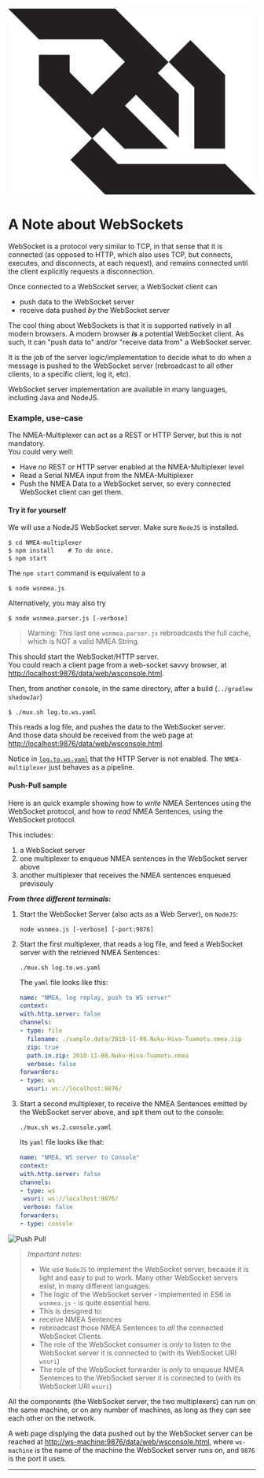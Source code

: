 ![WSLogo](./docimages/websocket-seeklogo.com.svg)

# A Note about WebSockets 

WebSocket is a protocol very similar to TCP, in that sense that it is connected (as opposed to HTTP,
which also uses TCP, but connects, executes, and disconnects, at each request), and remains connected
until the client explicitly requests a disconnection.

Once connected to a WebSocket server, a WebSocket client can
- push data to the WebSocket server
- receive data pushed _by_ the WebSocket server

The cool thing about WebSockets is that it is supported natively in all modern browsers.
A modern browser _**is**_ a potential WebSocket client.
As such, it can "push data to" and/or "receive data from" a WebSocket server.

It is the job of the server logic/implementation to decide what to do when a message is pushed to the
WebSocket server (rebroadcast to all other clients, to a specific client, log it, etc).

WebSocket server implementation are available in many languages, including Java and NodeJS.

### Example, use-case
The NMEA-Multiplexer can act as a REST or HTTP Server, but this is not mandatory.  
You could very well:
- Have _no_ REST or HTTP server enabled at the NMEA-Multiplexer level
- Read a Serial NMEA input from the NMEA-Multiplexer
- Push the NMEA Data to a WebSocket server, so every connected WebSocket client can get them.

#### Try it for yourself
We will use a NodeJS WebSocket server. Make sure `NodeJS` is installed.
```
$ cd NMEA-multiplexer
$ npm install    # To do once.
$ npm start
```
The `npm start` command is equivalent to a
```
$ node wsnmea.js
```
Alternatively, you may also try
```
$ node wsnmea.parser.js [-verbose]
```
> Warning: This last one `wsnmea.parser.js` rebroadcasts the full cache, which is NOT a valid
> NMEA String.

This should start the WebSocket/HTTP server.  
You could reach a client page from a web-socket savvy browser, at <http://localhost:9876/data/web/wsconsole.html>.

Then, from another console, in the same directory, after a build (`../gradlew shadowJar`)
```
$ ./mux.sh log.to.ws.yaml 
```
This reads a log file, and pushes the data to the WebSocket server.    
And those data should be received from the web page at <http://localhost:9876/data/web/wsconsole.html>.

Notice in [`log.to.ws.yaml`](./log.to.ws.yaml) that the HTTP Server is not enabled.
The `NMEA-multiplexer` just behaves as a pipeline.

#### Push-Pull sample
Here is an quick example showing how to _write_ NMEA Sentences using the WebSocket protocol, and
how to _read_ NMEA Sentences, using the WebSocket protocol.

This includes:
1. a WebSocket server
2. one multiplexer to enqueue NMEA sentences in the WebSocket server above
3. another multiplexer that receives the NMEA sentences enqueued previsouly

_**From three different terminals:**_

1. Start the WebSocket Server (also acts as a Web Server), on `NodeJS`:
    ```
    node wsnmea.js [-verbose] [-port:9876]
    ```
2. Start the first multiplexer, that reads a log file, and feed a WebSocket server with the retrieved NMEA Sentences:
    ```
    ./mux.sh log.to.ws.yaml
    ```
   The `yaml` file looks like this:
   ```yaml
   name: "NMEA, log replay, push to WS server"
   context:
   with.http.server: false
   channels:
   - type: file
     filename: ./sample.data/2010-11-08.Nuku-Hiva-Tuamotu.nmea.zip
     zip: true
     path.in.zip: 2010-11-08.Nuku-Hiva-Tuamotu.nmea
     verbose: false
   forwarders:
   - type: ws
     wsuri: ws://localhost:9876/
     ``` 
3. Start a second multiplexer, to receive the NMEA Sentences emitted by the WebSocket server above, and spit them out to the console:
    ```
    ./mux.sh ws.2.console.yaml 
    ```
   Its `yaml` file looks like that:
    ```yaml
   name: "NMEA, WS server to Console"
   context:
   with.http.server: false
   channels:
   - type: ws
     wsuri: ws://localhost:9876/
     verbose: false
   forwarders:
   - type: console
    ```  


![Push Pull](./docimages/push.pull.png)

> _Important notes_:  
> - We use `NodeJS` to implement the WebSocket server, because it is light and easy to put to work.
>   Many other WebSocket servers exist, in many different languages.
> - The logic of the WebSocket server - implemented in ES6 in `wsnmea.js` - is quite essential here.
> - This is designed to:
>  - receive NMEA Sentences
>  - rebroadcast those NMEA Sentences to _all_ the connected WebSocket Clients.
> - The role of the WebSocket consumer is _only_ to listen to the WebSocket server it is connected to (with its WebSocket URI `wsuri`)
> - The role of the WebSocket forwarder is _only_ to enqueue NMEA Sentences to the WebSocket server it is connected to (with its WebSocket URI `wsuri`)
> 
All the components (the WebSocket server, the two multiplexers) can run on the same machine, 
or on any number of machines, as long as they can see each other on the network. 

A web page displying the data pushed out by the WebSocket server can be reached at <http://ws-machine:9876/data/web/wsconsole.html>, where
`ws-machine` is the name of the machine the WebSocket server runs on, and `9876` is the port it uses.

---
